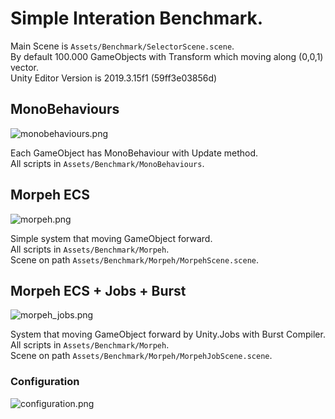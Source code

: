 # Simple Interation Benchmark.  
Main Scene is `Assets/Benchmark/SelectorScene.scene`.  
By default 100.000 GameObjects with Transform which moving along (0,0,1) vector.  
Unity Editor Version is 2019.3.15f1 (59ff3e03856d)  
  
## MonoBehaviours  
![monobehaviours.png](Images/monobehaviours.png)  

Each GameObject has MonoBehaviour with Update method.  
All scripts in `Assets/Benchmark/MonoBehaviours`.  
## Morpeh ECS  
![morpeh.png](Images/morpeh.png)  

Simple system that moving GameObject forward.  
All scripts in `Assets/Benchmark/Morpeh`.  
Scene on path `Assets/Benchmark/Morpeh/MorpehScene.scene`.
## Morpeh ECS + Jobs + Burst  
![morpeh_jobs.png](Images/morpeh_jobs.png)  

System that moving GameObject forward by Unity.Jobs with Burst Compiler.  
All scripts in `Assets/Benchmark/Morpeh`.  
Scene on path `Assets/Benchmark/Morpeh/MorpehJobScene.scene`.

### Configuration
![configuration.png](Images/configuration.png)  